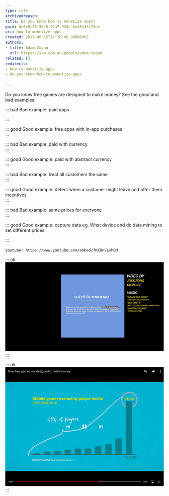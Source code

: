 ```yaml
---
type: rule
archivedreason: 
title: Do you know how to monetize apps?
guid: de6e5c76-56c5-42a7-924c-be45143f74ee
uri: how-to-monetize-apps
created: 2017-06-15T17:20:06.0000000Z
authors:
- title: Adam Cogan
  url: https://ssw.com.au/people/adam-cogan
related: []
redirects:
- how-to-monetize-apps
- do-you-know-how-to-monetize-apps

---
```


Do you know free games are designed to make money? See the good and bad examples:

<!--endintro-->




::: bad
Bad example: paid apps

:::


::: good
Good example: free apps with in-app purchases  
:::




::: bad
Bad example: paid with currency  
:::


::: good
Good example: paid with abstract currency  
:::




::: bad
Bad example: treat all customers the same  
:::


::: good
Good example: detect when a customer might leave and offer them incentives  
:::




::: bad
Bad example: same prices for everyone  
:::


::: good
Good example: capture data eg. What device and do data mining to set different prices 

:::




`youtube: https://www.youtube.com/embed/fKK9nVLvhGM`
 


::: ok  
![Figure: some apps charge more based on the device you are using](how-to-monetize.png)  
:::


::: ok  
![Figure: know app developers make most of their in-app purchases from the whales 🐳](how-to-monetize-2.png)  
:::
